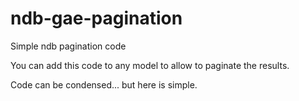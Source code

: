 ndb-gae-pagination
==================

Simple ndb pagination code

You can add this code to any model to allow to paginate the results.

Code can be condensed... but here is simple.
